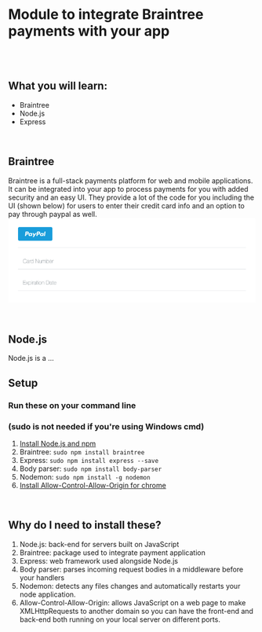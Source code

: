 # Module to integrate Braintree payments with your app 
<br />
<br />


## What you will learn:
* Braintree
* Node.js
* Express

<br />

## Braintree
Braintree is a full-stack payments platform for web and mobile applications. 
It can be integrated into your app to process payments for you with added security and an easy UI.
They provide a lot of the code for you including the UI (shown below) for users to enter their credit card info and an option to pay through paypal as well.
<img src="imgs/braintree-ui.png" />

<br />

## Node.js
Node.js is a ...










## Setup
### Run these on your command line
### (sudo is not needed if you're using Windows cmd)
1. [Install Node.js and npm](https://nodejs.org/en/)
2. Braintree: `sudo npm install braintree`
3. Express: `sudo npm install express --save`
4. Body parser: `sudo npm install body-parser`
5. Nodemon: `sudo npm install -g nodemon`
6. [Install Allow-Control-Allow-Origin for chrome](https://chrome.google.com/webstore/detail/allow-control-allow-origi/nlfbmbojpeacfghkpbjhddihlkkiljbi?utm_source=gmail)

<br />

## Why do I need to install these?
1. Node.js: back-end for servers built on JavaScript
2. Braintree: package used to integrate payment application
3. Express: web framework used alongside Node.js
4. Body parser: parses incoming request bodies in a middleware before your handlers
5. Nodemon: detects any files changes and automatically restarts your node application.
6. Allow-Control-Allow-Origin: allows JavaScript on a web page to make XMLHttpRequests to another domain so you can have the front-end and back-end both running on your local server on different ports.

<br />

